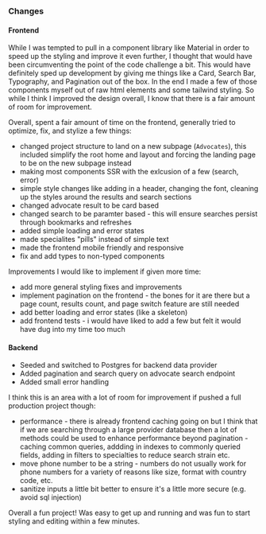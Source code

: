 ### Changes

#### Frontend

While I was tempted to pull in a component library like Material in order to speed up the styling and improve it even further, I thought that would have been circumventing the point of the code challenge a bit. This would have definitely sped up development by giving me things like a Card, Search Bar, Typography, and Pagination out of the box. In the end I made a few of those components myself out of raw html elements and some tailwind styling. So while I think I improved the design overall, I know that there is a fair amount of room for improvement.

Overall, spent a fair amount of time on the frontend, generally tried to optimize, fix, and stylize a few things:

- changed project structure to land on a new subpage (`Advocates`), this included simplify the root home and layout and forcing the landing page to be on the new subpage instead
- making most components SSR with the exlcusion of a few (search, error)
- simple style changes like adding in a header, changing the font, cleaning up the styles around the results and search sections
- changed advocate result to be card based
- changed search to be paramter based - this will ensure searches persist through bookmarks and refreshes
- added simple loading and error states
- made specialites "pills" instead of simple text
- made the frontend mobile friendly and responsive
- fix and add types to non-typed components

Improvements I would like to implement if given more time:

- add more general styling fixes and improvements
- implement pagination on the frontend - the bones for it are there but a page count, results count, and page switch feature are still needed
- add better loading and error states (like a skeleton)
- add frontend tests - i would have liked to add a few but felt it would have dug into my time too much

#### Backend

- Seeded and switched to Postgres for backend data provider
- Added pagination and search query on advocate search endpoint
- Added small error handling

I think this is an area with a lot of room for improvement if pushed a full production project though:

- performance - there is already frontend caching going on but I think that if we are searching through a large provider database then a lot of methods could be used to enhance performance beyond pagination - caching common queries, addding in indexes to commonly queried fields, adding in filters to specialties to reduce search strain etc.
- move phone number to be a string - numbers do not usually work for phone numbers for a variety of reasons like size, format with country code, etc.
- sanitize inputs a little bit better to ensure it's a little more secure (e.g. avoid sql injection)

Overall a fun project! Was easy to get up and running and was fun to start styling and editing within a few minutes.
